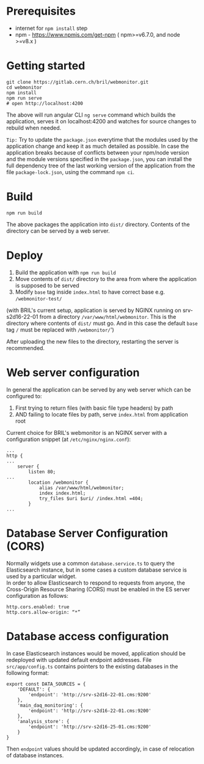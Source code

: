 # Prerequisites
  - internet for `npm install` step
  - npm - https://www.npmjs.com/get-npm ( npm>=v6.7.0, and node >=v8.x )


# Getting started
```
git clone https://gitlab.cern.ch/bril/webmonitor.git
cd webmonitor
npm install
npm run serve
# open http://localhost:4200
```

The above will run angular CLI `ng serve` command which builds the application, serves it on localhost:4200 and watches for source changes to rebuild when needed.

`Tip:` Try to update the `package.json` everytime that the modules used by the application change and keep it as much detailed as possible. In case the application breaks
        because of conflicts between your npm/node version and the module versions specified in the `package.json`, you can install the full dependency tree of the last 
        working version of the application from the file `package-lock.json`, using the command  `npm ci`.

# Build
```
npm run build
```

The above packages the application into `dist/` directory. Contents of the directory can be served by a web server.


# Deploy
1. Build the application with `npm run build`
2. Move contents of `dist/` directory to the area from where the application is supposed to be served
3. Modify `base` tag inside `index.html` to have correct base e.g. `/webmonitor-test/`

(with BRIL's current setup, application is served by NGINX running on srv-s2d16-22-01 from a directory `/var/www/html/webmonitor`. This is the directory where contents of `dist/` must go. And in this case the default `base` tag `/` must be replaced with `/webmonitor/`')

After uploading the new files to the directory, restarting the server is recommended.

# Web server configuration
In general the application can be served by any web server which can be configured to:
1. First trying to return files (with basic file type headers) by path
2. AND failing to locate files by path, serve `index.html` from application root

Current choice for BRIL's webmonitor is an NGINX server with a configuration snippet (at `/etc/nginx/nginx.conf`):
```
...
http {
...
    server {
        listen 80;
...
        location /webmonitor {
            alias /var/www/html/webmonitor;
            index index.html;
            try_files $uri $uri/ /index.html =404;
        }
...
```

# Database Server Configuration (CORS)
Normally widgets use a common `database.service.ts` to query the Elasticsearch instance, but in some cases a custom database service is used by a particular widget.<br>
In order to allow Elasticsearch to respond to requests from anyone, the Cross-Origin Resource Sharing (CORS) must be enabled in the ES server configuration as follows:
```
http.cors.enabled: true
http.cors.allow-origin: “*”
```   

# Database access configuration
In case Elasticsearch instances would be moved, application should be redeployed with updated default endpoint addresses. File `src/app/config.ts` contains pointers to the existing databases in the following format:
```
export const DATA_SOURCES = {
    'DEFAULT': {
        'endpoint': 'http://srv-s2d16-22-01.cms:9200'
    },
    'main_daq_monitoring': {
        'endpoint': 'http://srv-s2d16-22-01.cms:9200'
    },
    'analysis_store': {
        'endpoint': 'http://srv-s2d16-25-01.cms:9200'
    }
}
```

Then `endpoint` values should be updated accordingly, in case of relocation of database instances.
